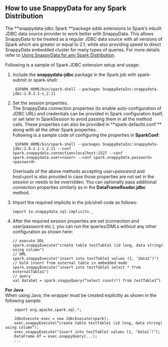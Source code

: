 ## How to use SnappyData for any Spark Distribution

The **snappydata-jdbc Spark **package adds extensions to Spark’s inbuilt JDBC data source provider to work better with SnappyData. This allows SnappyData to be treated as a regular JDBC data source with all versions of Spark which are greater or equal to 2.1, while also providing speed to direct SnappyData embedded cluster for many types of queries.
For more details refer to [Using SnappyData for any Spark Distribution](../programming_guide/spark_jdbc_connector.md).

Following is a sample of Spark JDBC extension setup and usage: 

1. Include the **snappydata-jdbc** package in the Spark job with spark-submit or spark-shell:

		$SPARK_HOME/bin/spark-shell --packages SnappyDataInc:snappydata-jdbc:1.0.2.1-s_2.11
    
2. Set the session properties.</br>The SnappyData connection properties (to enable auto-configuration of JDBC URL) and credentials can be provided in Spark configuration itself, or set later in SparkSession to avoid passing them in all the method calls. These properties can also be provided in **spark-defaults.conf ** along with all the other Spark properties.</br> Following is a sample code of configuring the properties in **SparkConf**:

		$SPARK_HOME/bin/spark-shell --packages SnappyDataInc:snappydata-jdbc:1.0.2.1-s_2.11 --conf spark.snappydata.connection=localhost:1527 --conf spark.snappydata.user=<user> --conf spark.snappydata.password=<password>

	Overloads of the above methods accepting *user+password* and *host+port* is also provided in case those properties are not set in the session or needs to be overridden. You can optionally pass additional connection properties similarly as in the **DataFrameReader.jdbc** method.

4.	Import the required implicits in the job/shell code as follows:

		import io.snappydata.sql.implicits._

4.	After the required session properties are set (connection and user/password etc.), you can run the queries/DMLs without any other configuration as shown here:

        // execute DDL
        spark.snappyExecute("create table testTable1 (id long, data string) using column")
        // DML
        spark.snappyExecute("insert into testTable1 values (1, ‘data1’)")
        // bulk insert from external table in embedded mode
        spark.snappyExecute("insert into testTable1 select * from externalTable1")
        // query
        val dataSet = spark.snappyQuery(“select count(*) from testTable1”)

**For Java**</br>
	When using Java, the wrapper must be created explicitly as shown in the following sample:

        import org.apache.spark.sql.*;

        JdbcExecute exec = new JdbcExecute(spark);
        exec.snappyExecute(“create table testTable1 (id long, data string) using column”);
        exec.snappyExecute("insert into testTable1 values (1, ‘data1’)");
        DataFrame df = exec.snappyQuery(...);
        ...